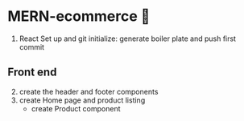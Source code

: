 # MERN-ecommerce 🛒

1. React Set up and git initialize: generate boiler plate and push first commit

## Front end

2. create the header and footer components
3. create Home page and product listing
   - create Product component
